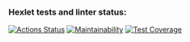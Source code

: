 ### Hexlet tests and linter status:
[![Actions Status](https://github.com/KuragaTipol/python-project-50/actions/workflows/hexlet-check.yml/badge.svg)](https://github.com/KuragaTipol/python-project-50/actions)
[![Maintainability](https://api.codeclimate.com/v1/badges/77861dbcb65ba4ae8b06/maintainability)](https://codeclimate.com/github/KuragaTipol/python-project-50/maintainability)
[![Test Coverage](https://api.codeclimate.com/v1/badges/77861dbcb65ba4ae8b06/test_coverage)](https://codeclimate.com/github/KuragaTipol/python-project-50/test_coverage)
